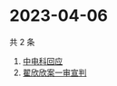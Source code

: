 # 2023-04-06

共 2 条

<!-- BEGIN -->
<!-- 最后更新时间 Thu Apr 06 2023 07:07:08 GMT+0800 (China Standard Time) -->

1. [中电科回应](https://www.zhihu.com/search?q=中电科回应)
1. [翟欣欣案一审宣判](https://www.zhihu.com/search?q=翟欣欣案一审宣判)

<!-- END -->
